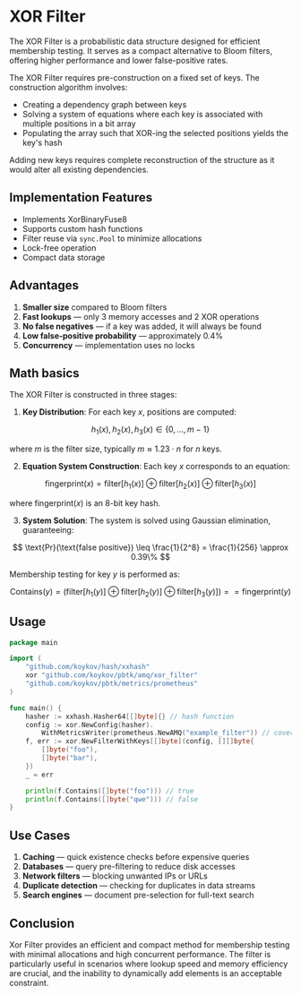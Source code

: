 # XOR Filter

The XOR Filter is a probabilistic data structure designed for efficient membership testing.
It serves as a compact alternative to Bloom filters, offering higher performance and lower false-positive rates.

The XOR Filter requires pre-construction on a fixed set of keys. The construction algorithm involves:
* Creating a dependency graph between keys
* Solving a system of equations where each key is associated with multiple positions in a bit array
* Populating the array such that XOR-ing the selected positions yields the key's hash

Adding new keys requires complete reconstruction of the structure as it would alter all existing dependencies.

## Implementation Features

* Implements XorBinaryFuse8
* Supports custom hash functions
* Filter reuse via `sync.Pool` to minimize allocations
* Lock-free operation
* Compact data storage

## Advantages

1. **Smaller size** compared to Bloom filters
2. **Fast lookups** — only 3 memory accesses and 2 XOR operations
3. **No false negatives** — if a key was added, it will always be found
4. **Low false-positive probability** — approximately 0.4%
5. **Concurrency** — implementation uses no locks

## Math basics

The XOR Filter is constructed in three stages:

1. **Key Distribution**:
   For each key $x$, positions are computed:

$$
h_1(x), h_2(x), h_3(x) \in \{0, \ldots, m-1\}
$$

   where $m$ is the filter size, typically $m \approx 1.23 \cdot n$ for $n$ keys.

2. **Equation System Construction**:
   Each key $x$ corresponds to an equation:

$$
\text{fingerprint}(x) = \text{filter}[h_1(x)] \oplus \text{filter}[h_2(x)] \oplus \text{filter}[h_3(x)]
$$
   
   where $\text{fingerprint}(x)$ is an 8-bit key hash.

3. **System Solution**:
   The system is solved using Gaussian elimination, guaranteeing:
 
$$
\text{Pr}(\text{false positive}) \leq \frac{1}{2^8} = \frac{1}{256} \approx 0.39\%
$$

Membership testing for key $y$ is performed as:

$$
\text{Contains}(y) = \left(\text{filter}[h_1(y)] \oplus \text{filter}[h_2(y)] \oplus \text{filter}[h_3(y)]\right) == \text{fingerprint}(y)
$$

## Usage

```go
package main

import (
	"github.com/koykov/hash/xxhash"
	xor "github.com/koykov/pbtk/amq/xor_filter"
	"github.com/koykov/pbtk/metrics/prometheus"
)

func main() {
	hasher := xxhash.Hasher64[[]byte]{} // hash function
	config := xor.NewConfig(hasher).
		WithMetricsWriter(prometheus.NewAMQ("example_filter")) // cover with metrics
	f, err := xor.NewFilterWithKeys[[]byte](config, [][]byte{
		[]byte("foo"),
		[]byte("bar"),
	})
	_ = err

	println(f.Contains([]byte("foo"))) // true
	println(f.Contains([]byte("qwe"))) // false
}
```

## Use Cases

1. **Caching** — quick existence checks before expensive queries
2. **Databases** — query pre-filtering to reduce disk accesses
3. **Network filters** — blocking unwanted IPs or URLs
4. **Duplicate detection** — checking for duplicates in data streams
5. **Search engines** — document pre-selection for full-text search

## Conclusion

Xor Filter provides an efficient and compact method for membership testing with minimal allocations and high concurrent performance.
The filter is particularly useful in scenarios where lookup speed and memory efficiency are crucial, and the inability to dynamically add elements is an acceptable constraint.
